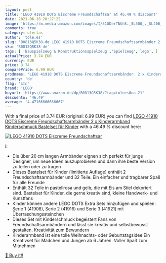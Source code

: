 ```yaml
---
layout: post
title: 'LEGO 41910 DOTS Eiscreme Freundschaftsar at 46.49 % discount'
date: 2021-06-18 20:27:22
image: 'https://m.media-amazon.com/images/I/51GDerTNUhS._SL500_._SL400_.jpg'
comments: true
category: ofertas
author: 'tole.es'
slug: 'B0813Q5K38-de LEGO 41910 DOTS Eiscreme Freundschaftsarmbänder 2 x...'
sku: 'B0813Q5K38-de'
tags: [ 'Bauspielzeug & Konstruktionsspielzeug','Spielzeug','lego', ]
actualPrice: 3.74 EUR
currency: EUR
price: 3.74
comparePrice: 6.99 EUR
prodname: 'LEGO 41910 DOTS Eiscreme Freundschaftsarmbänder  2 x Kinderarmband  Kinderschmuck  Bastelset für Kinder'
country: 'de'
flag: '🇩🇪'
brand: 'LEGO'
buyurl: 'https://www.amazon.de/dp/B0813Q5K38/?tag=tolees0ca-21'
descuento: '46.49'
average: '4.47166666666667'
---
```


With a final price of 3.74 EUR (original: 6.99 EUR) you can find [LEGO 41910 DOTS Eiscreme Freundschaftsarmbänder  2 x Kinderarmband  Kinderschmuck  Bastelset für Kinder](https://www.amazon.de/dp/B0813Q5K38/?tag=tolees0ca-21) with a  46.49 % discount here:

[![LEGO 41910 DOTS Eiscreme Freundschaftsar](https://m.media-amazon.com/images/I/51GDerTNUhS._SL500_._SL400_.jpg)](https://www.amazon.de/dp/B0813Q5K38/?tag=tolees0ca-21)

ℹ️:

- Die über 20 cm langen Armbänder eignen sich perfekt für junge Designer, um neue Ideen auszuprobieren und dann ihre beste Version zu teilen oder zu tragen
- Dieses Bastelset für Kinder (limitierte Auflage) enthält 2 Freundschaftsarmbänder und 32 Teile. Ein einfacher und tragbarer Spaß für alle Freunde
- Enthält 32 Teile in pastellrosa und gelb, die mit Eis am Stiel dekoriert sind. Bastelset für Kinder, die gerne kreativ sind, kleine Handwerk- und Kunstfans
- Kinder können andere LEGO DOTS Extra Sets hinzufügen und spielen: Serie 1 (41908), Serie 2 (41916) und Serie 3 (41921) mit Überraschungssteinchen
- Dieses Set mit Kinderschmuck begeistert Fans von Freundschaftsarmbändern und lässt sie kreativ und selbstbewusst gestalten. Kreativität zum Bewundern
- Kinderarmband ist eine tolle Weihnachts- oder Geburtstagsidee Ein Kreativset für Mädchen und Jungen ab 6 Jahren. Voller Spaß zum Mitnehmen

[🛒 Buy it!!](https://www.amazon.de/dp/B0813Q5K38/?tag=tolees0ca-21)
